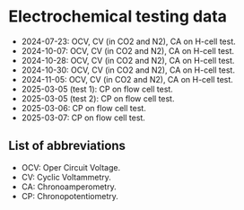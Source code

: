 # Electrochemical testing data
- 2024-07-23: OCV, CV (in CO2 and N2), CA on H-cell test.
- 2024-10-07: OCV, CV (in CO2 and N2), CA on H-cell test.
- 2024-10-28: OCV, CV (in CO2 and N2), CA on H-cell test.
- 2024-10-30: OCV, CV (in CO2 and N2), CA on H-cell test.
- 2024-11-05: OCV, CV (in CO2 and N2), CA on H-cell test.
- 2025-03-05 (test 1): CP on flow cell test.
- 2025-03-05 (test 2): CP on flow cell test.
- 2025-03-06: CP on flow cell test.
- 2025-03-07: CP on flow cell test.

## List of abbreviations
- OCV: Oper Circuit Voltage.
- CV: Cyclic Voltammetry.
- CA: Chronoamperometry.
- CP: Chronopotentiometry.
